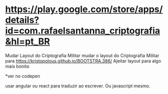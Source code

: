 # https://play.google.com/store/apps/details?id=com.rafaelsantanna_criptografia&hl=pt_BR

Mudar Layout do Criptografia Militar
mudar o layout do Criptografia Militar para https://kristopolous.github.io/BOOTSTRA.386/
Ajeitar layout para algo mais bonito

*ver no codepen

usar angular ou react para traduzir ao escrever. Ou javascript mesmo.
